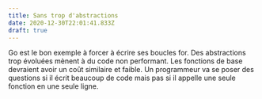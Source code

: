 ```yaml
---
title: Sans trop d'abstractions
date: 2020-12-30T22:01:41.833Z
draft: true
---
```

Go est le bon exemple à forcer à écrire ses boucles for. Des abstractions trop évoluées mènent à du code non performant. Les fonctions de base devraient avoir un coût similaire et faible. Un programmeur va se poser des questions si il écrit beaucoup de code mais pas si il appelle une seule fonction en une seule ligne.